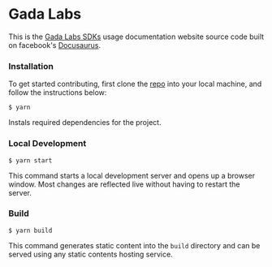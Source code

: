 # Gada Labs

This is the  [Gada Labs SDKs](https://gadalabs.com/) usage documentation website source code built on facebook's [Docusaurus](https://docusaurus.io/).

### Installation
To get started contributing, first clone the [repo](https://github.com/gada-labs/gada-docs.git) into your local machine, and follow the instructions below:

```
$ yarn
```
Instals required dependencies for the project.

### Local Development

```
$ yarn start
```

This command starts a local development server and opens up a browser window. Most changes are reflected live without having to restart the server.

### Build

```
$ yarn build
```

This command generates static content into the `build` directory and can be served using any static contents hosting service.

<!-- ### Deployment

Using SSH:

```
$ USE_SSH=true yarn deploy
```

Not using SSH:

```
$ GIT_USER=<Your GitHub username> yarn deploy
```

If you are using GitHub pages for hosting, this command is a convenient way to build the website and push to the `gh-pages` branch. -->
